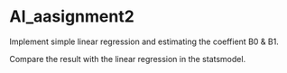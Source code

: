 # AI_aasignment2

Implement simple linear regression and estimating the coeffient B0 & B1.

Compare the result with the linear regression in the statsmodel.
